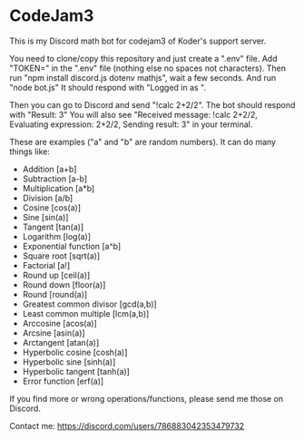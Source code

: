 # CodeJam3
 This is my Discord math bot for codejam3 of Koder's support server.



You need to clone/copy this repository and just create a ".env" file.
Add "TOKEN=<your bot token>" in the ".env" file (nothing else no spaces not characters). 
Then run "npm install discord.js dotenv mathjs", wait a few seconds.
And run "node bot.js"
It should respond with "Logged in as <your bot name>".

Then you can go to Discord and send "!calc 2+2/2".
The bot should respond with "Result: 3"
You will also see "Received message: !calc 2+2/2, Evaluating expression: 2+2/2, Sending result: 3" in your terminal.

These are examples ("a" and "b" are random numbers).
It can do many things like:
- Addition [a+b]
- Subtraction [a-b]
- Multiplication [a*b]
- Division [a/b]
- Cosine [cos(a)]
- Sine [sin(a)]
- Tangent [tan(a)]
- Logarithm [log(a)]
- Exponential function [a^b]
- Square root [sqrt(a)]
- Factorial [a!]
- Round up [ceil(a)]
- Round down [floor(a)]
- Round [round(a)]
- Greatest common divisor [gcd(a,b)]
- Least common multiple [lcm(a,b)]
- Arccosine [acos(a)]
- Arcsine [asin(a)]
- Arctangent [atan(a)]
- Hyperbolic cosine [cosh(a)]
- Hyperbolic sine [sinh(a)]
- Hyperbolic tangent [tanh(a)]
- Error function [erf(a)]

If you find more or wrong operations/functions, please send me those on Discord.

Contact me: https://discord.com/users/786883042353479732
